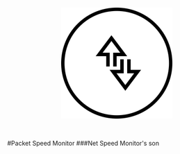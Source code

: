
<p align="center">
  <img width="256" height="256" src="/PacketMonitor.png">
</p>

<p align="center">
  
  <br />
</p>






#Packet Speed Monitor
###Net Speed Monitor's son
